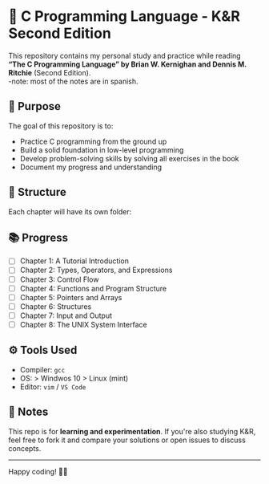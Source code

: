 # 📘 C Programming Language - K&R Second Edition

This repository contains my personal study and practice while reading  
**“The C Programming Language” by Brian W. Kernighan and Dennis M. Ritchie** (Second Edition).  
-note: most of the notes are in spanish.

## 🚀 Purpose

The goal of this repository is to:
- Practice C programming from the ground up
- Build a solid foundation in low-level programming
- Develop problem-solving skills by solving all exercises in the book
- Document my progress and understanding

## 🧠 Structure

Each chapter will have its own folder:


## 📚 Progress

- [ ] Chapter 1: A Tutorial Introduction
- [ ] Chapter 2: Types, Operators, and Expressions
- [ ] Chapter 3: Control Flow
- [ ] Chapter 4: Functions and Program Structure
- [ ] Chapter 5: Pointers and Arrays
- [ ] Chapter 6: Structures
- [ ] Chapter 7: Input and Output
- [ ] Chapter 8: The UNIX System Interface

## ⚙️ Tools Used

- Compiler: `gcc`
- OS:  > Windwos 10 
       > Linux (mint)
- Editor: `vim` / `VS Code`

## 📝 Notes

This repo is for **learning and experimentation**. If you're also studying K&R, feel free to fork it and compare your solutions or open issues to discuss concepts.

---

Happy coding! 🧑‍💻

